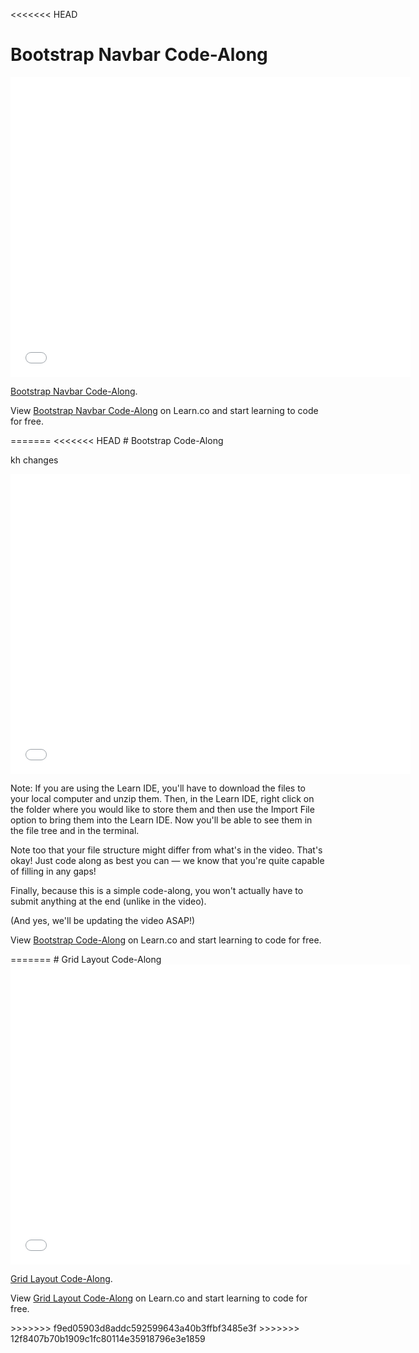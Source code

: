 <<<<<<< HEAD
# Bootstrap Navbar Code-Along

<iframe width="640" height="480" src="//www.youtube.com/embed/bWVUo67pShU?rel=0&modestbranding=1" frameborder="0" allowfullscreen></iframe>

<p><a href="https://www.youtube.com/watch?v=bWVUo67pShU">Bootstrap Navbar Code-Along</a>.</p>

<p data-visibility='hidden'>View <a href='https://learn.co/lessons/bootstrap-navbar-code-along' title='Bootstrap Navbar Code-Along'>Bootstrap Navbar Code-Along</a> on Learn.co and start learning to code for free.</p>
=======
<<<<<<< HEAD
# Bootstrap Code-Along

kh changes

<iframe width="640" height="480" src="//www.youtube.com/embed/o5UCDvaNLd8?rel=0&modestbranding=1" frameborder="0" allowfullscreen></iframe>

Note: If you are using the Learn IDE, you'll have to download the files to your local computer and unzip them. Then, in the Learn IDE, right click on the folder where you would like to store them and then use the Import File option to bring them into the Learn IDE. Now you'll be able to see them in the file tree and in the terminal.

Note too that your file structure might differ from what's in the video. That's okay! Just code along as best you can — we know that you're quite capable of filling in any gaps!

Finally, because this is a simple code-along, you won't actually have to submit anything at the end (unlike in the video).

(And yes, we'll be updating the video ASAP!)

<p data-visibility='hidden'>View <a href='https://learn.co/lessons/bootstrap-codealong' title='Bootstrap Code-Along'>Bootstrap Code-Along</a> on Learn.co and start learning to code for free.</p>
=======
# Grid Layout Code-Along 

<iframe width="640" height="480" src="//www.youtube.com/embed/bxM1wr7y8tc?rel=0&modestbranding=1" frameborder="0" allowfullscreen></iframe>

<p><a href="https://www.youtube.com/watch?v=bxM1wr7y8tc">Grid Layout Code-Along</a>.</p>

<p data-visibility='hidden'>View <a href='https://learn.co/lessons/layouts-grids-code-along' title='Grid Layout Code-Along'>Grid Layout Code-Along</a> on Learn.co and start learning to code for free.</p>
>>>>>>> f9ed05903d8addc592599643a40b3ffbf3485e3f
>>>>>>> 12f8407b70b1909c1fc80114e35918796e3e1859
